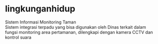 # lingkunganhidup
Sistem Informasi Monitoring Taman
<br>Sistem integrasi terpadu yang bisa digunakan oleh Dinas terkait dalam fungsi monitoring area pertamanan, dilengkapi dengan kamera CCTV dan kontrol suara</br>
